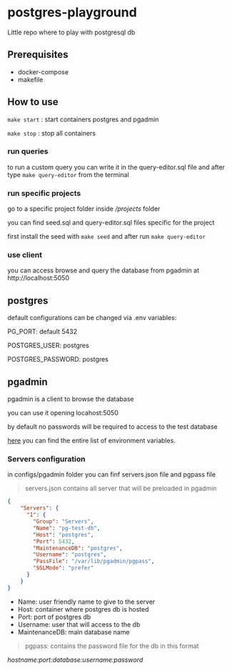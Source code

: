 # postgres-playground
Little repo where to play with postgresql db 

## Prerequisites

- docker-compose
- makefile

## How to use

``` make start ``` : start containers postgres and pgadmin

``` make stop ``` : stop all containers 

### run queries

to run a custom query you can write it in the query-editor.sql file and after type ``` make query-editor ``` from the terminal

### run specific projects

go to a specific project folder inside _/projects_ folder

you can find seed.sql and query-editor.sql files specific for the project

first install the seed with ``` make seed ``` and after run ``` make query-editor ```


### use client

you can access browse and query the database from pgadmin at http://localhost:5050


## postgres

default configurations can be changed via .env variables:

PG_PORT: default 5432

POSTGRES_USER: postgres

POSTGRES_PASSWORD: postgres


## pgadmin

pgadmin is a client to browse the database
 
you can use it opening locahost:5050

by default no passwords will be required to access to the test database

[here](https://www.pgadmin.org/docs/pgadmin4/latest/container_deployment.html#environment-variables) you can find the entire list of environment variables. 

### Servers configuration

in configs/pgadmin folder you can finf servers.json file and pgpass file

> servers.json contains all server that will be preloaded in pgadmin

``` json 
{
    "Servers": {
      "1": {
        "Group": "Servers",
        "Name": "pg-test-db",
        "Host": "postgres",
        "Port": 5432,
        "MaintenanceDB": "postgres",
        "Username": "postgres",
        "PassFile": "/var/lib/pgadmin/pgpass",
        "SSLMode": "prefer"
      }
    }
}
```

- Name: user friendly name to give to the server
- Host: container where postgres db is hosted
- Port: port of postgres db
- Username: user that will access to the db
- MaintenanceDB: main database name


> pgpass: contains the password file for the db in this format

_hostname:port:database:username:password_


